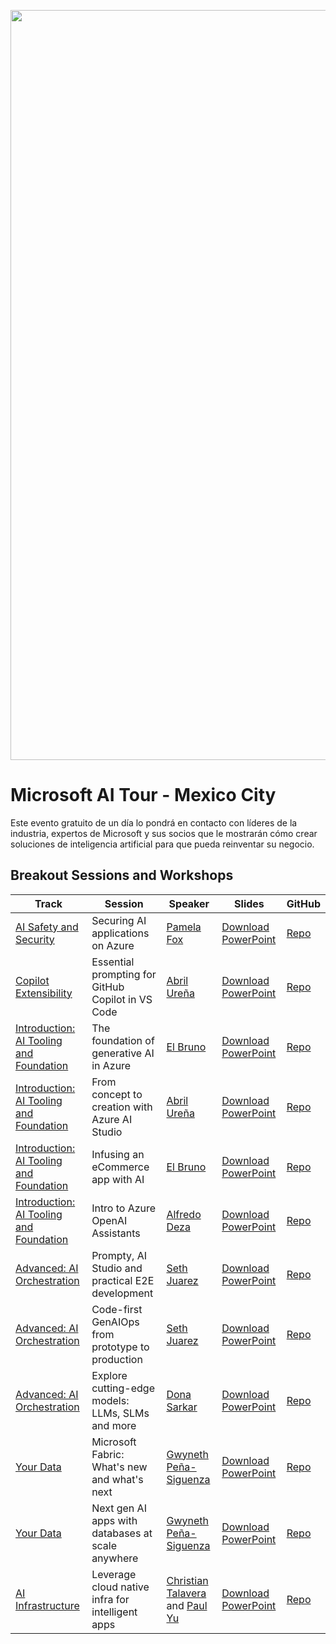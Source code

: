 <p align="center">
<img src="https://github.com/microsoft/aitour-repo-principal-list/blob/main/assets/email-banners_MSAITour24_v5.png" alt="decorative banner" width="1200"/>
</p>

# Microsoft AI Tour - Mexico City

Este evento gratuito de un día lo pondrá en contacto con líderes de la industria, expertos de Microsoft y sus socios que le mostrarán cómo crear soluciones de inteligencia artificial para que pueda reinventar su negocio.

## Breakout Sessions and Workshops


| Track      | Session      | Speaker      | Slides      | GitHub      |
| ------------- | ------------- | ------------- | ------------- | ------------- |
| [AI Safety and Security](https://github.com/microsoft/aitour-repo-principal-list#ai-safety-and-security) | Securing AI applications on Azure | [Pamela Fox](https://github.com/pamelafox) | [Download PowerPoint](https://aka.ms/AAs7mfz) | [Repo](https://github.com/microsoft/aitour-securing-ai-apps-on-azure) |
| [Copilot Extensibility](https://github.com/microsoft/aitour-repo-principal-list#copilot-extensibility) | Essential prompting for GitHub Copilot in VS Code | [Abril Ureña](https://github.com/abrilurena) | [Download PowerPoint](https://aka.ms/AAs7etu) | [Repo](https://github.com/microsoft/aitour-Essential-Prompting-for-GitHub-Copilot-in-VS-Code) |
| [Introduction: AI Tooling and Foundation](https://github.com/microsoft/aitour-repo-principal-list#introduction-ai-orchestration-tooling-and-foundation) | The foundation of generative AI in Azure | [El Bruno](https://github.com/elbruno) | [Download PowerPoint](https://aka.ms/AAs7u27) | [Repo](https://github.com/microsoft/aitour-generative-ai-in-azure) |
| [Introduction: AI Tooling and Foundation](https://github.com/microsoft/aitour-repo-principal-list#introduction-ai-orchestration-tooling-and-foundation) | From concept to creation with Azure AI Studio | [Abril Ureña](https://github.com/abrilurena) | [Download PowerPoint](https://aka.ms/AAs7u28) | [Repo](https://github.com/microsoft/aitour-concept-to-creation-ai-studio) |
| [Introduction: AI Tooling and Foundation](https://github.com/microsoft/aitour-repo-principal-list#introduction-ai-orchestration-tooling-and-foundation) | Infusing an eCommerce app with AI​ | [El Bruno](https://github.com/elbruno) | [Download PowerPoint](https://aka.ms/AAsd4jc) | [Repo](https://github.com/microsoft/aitour-ecommerce-app-with-ai) |
| [Introduction: AI Tooling and Foundation](https://github.com/microsoft/aitour-repo-principal-list#introduction-ai-orchestration-tooling-and-foundation) | Intro to Azure OpenAI Assistants | [Alfredo Deza](https://github.com/alfredodeza) | [Download PowerPoint](https://aka.ms/AAs7ett) | [Repo](https://github.com/microsoft/aitour-azure-openai-assistants) |
| [Advanced: AI Orchestration](https://github.com/microsoft/aitour-repo-principal-list#advanced-taking-ai-orchestration-tooling-and-foundations-to-production) | Prompty, AI Studio and practical E2E development | [Seth Juarez](https://github.com/sethjuarez) | [Download PowerPoint](https://aka.ms/AAs7mft) | [Repo](https://github.com/microsoft/aitour-e2e-dev-with-prompty-and-ai-studio) |
| [Advanced: AI Orchestration](https://github.com/microsoft/aitour-repo-principal-list#advanced-taking-ai-orchestration-tooling-and-foundations-to-production) | Code-first GenAIOps from prototype to production | [Seth Juarez](https://github.com/sethjuarez) | [Download PowerPoint](https://aka.ms/AAs8rcf) | [Repo](https://github.com/microsoft/aitour-llmops-with-gen-ai-tools) |
| [Advanced: AI Orchestration](https://github.com/microsoft/aitour-repo-principal-list#advanced-taking-ai-orchestration-tooling-and-foundations-to-production) | Explore cutting-edge models: LLMs, SLMs and more | [Dona Sarkar](https://github.com/DonaSarkar) | [Download PowerPoint](https://aka.ms/AAs8yt1) | [Repo](https://github.com/microsoft/aitour-exploring-cutting-edge-models) |
| [Your Data](https://github.com/microsoft/aitour-repo-principal-list#your-data) | Microsoft Fabric: What's new and what's next | [Gwyneth Peña-Siguenza](https://github.com/madebygps) | [Download PowerPoint](https://aka.ms/AAs7u2a) | [Repo](https://github.com/microsoft/aitour-whats-new-with-fabric) |
| [Your Data](https://github.com/microsoft/aitour-repo-principal-list#your-data) | Next gen AI apps with databases at scale anywhere | [Gwyneth Peña-Siguenza](https://github.com/madebygps) | [Download PowerPoint](https://aka.ms/AAs8rcg) | [Repo](https://github.com/microsoft/aitour-ai-apps-with-scalable-database) |
| [AI Infrastructure](https://github.com/microsoft/aitour-repo-principal-list#ai-infrastructure) | Leverage cloud native infra for intelligent apps | [Christian Talavera](https://github.com/cmtal) and [Paul Yu](https://github.com/pauldotyu) | [Download PowerPoint](https://aka.ms/AAs7u29) | [Repo](https://github.com/microsoft/aitour-cloud-native-apps-with-azure-ai-and-aks) |
